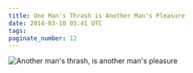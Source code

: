```yaml
---
title: One Man's Thrash is Another Man's Pleasure
date: 2014-03-10 05:41 UTC
tags:
paginate_number: 12
---
```

<img src="/images/one-man's-thrash-is-another-man's-pleasure_manvsmagic.png" alt="Another man's thrash, is another man's pleasure" />
